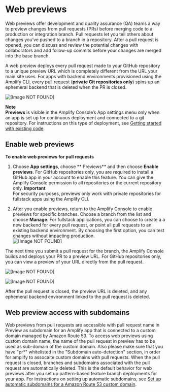 # Web previews<a name="pr-previews"></a>

Web previews offer development and quality assurance \(QA\) teams a way to preview changes from pull requests \(PRs\) before merging code to a production or integration branch\. Pull requests let you tell others about changes you’ve pushed to a branch in a repository\. After a pull request is opened, you can discuss and review the potential changes with collaborators and add follow\-up commits before your changes are merged into the base branch\.

A web preview deploys every pull request made to your GitHub repository to a unique preview URL which is completely different from the URL your main site uses\. For apps with backend environments provisioned using the Amplify CLI, every pull request \(**private Git repositories only**\) spins up an ephemeral backend that is deleted when the PR is closed\.

![\[Image NOT FOUND\]](http://docs.aws.amazon.com/amplify/latest/userguide/images/previews1.png)

**Note**  
**Previews** is visible in the Amplify Console’s App settings menu only when an app is set up for continuous deployment and connected to a git repository\. For instructions on this type of deployment, see [Getting started with existing code](getting-started.md)\.

## Enable web previews<a name="enable-web-previews"></a>

**To enable web previews for pull requests**

1. Choose **App settings**, choose ** Previews** and then choose **Enable previews**\. For GitHub repositories only, you are required to install a GitHub app in your account to enable this feature\. You can give the Amplify Console permission to all repositories or the current repository only\. 
**Important**  
For security purposes, previews only work with private repositories for fullstack apps using the Amplify CLI\.

1. After you enable previews, return to the Amplify Console to enable previews for specific branches\. Choose a branch from the list and choose **Manage**\. For fullstack applications, you can choose to create a a new backend for every pull request, or point all pull requests to an existing backend environment\. By choosing the first option, you can test changes without impacting production\.  
![\[Image NOT FOUND\]](http://docs.aws.amazon.com/amplify/latest/userguide/images/previews2.png)

The next time you submit a pull request for the branch, the Amplify Console builds and deploys your PR to a preview URL\. For GitHub repositories only, you can view a preview of your URL directly from the pull request\.

![\[Image NOT FOUND\]](http://docs.aws.amazon.com/amplify/latest/userguide/images/previews3.png)

![\[Image NOT FOUND\]](http://docs.aws.amazon.com/amplify/latest/userguide/images/previews4.png)

After the pull request is closed, the preview URL is deleted, and any ephemeral backend environment linked to the pull request is deleted\.

## Web preview access with subdomains<a name="web-preview-access-on-subdomains"></a>

Web previews from pull requests are accessible with pull request name in Preview as subdomain for an Amplify app that is connected to a custom domain managed by Amazon Route 53\. To access web previews using custom domain name, the name of the pull request in preview has to be used as sub-domain of the custom domain. Also please make sure that you have "pr*" whitelisted in the "Subdomain auto-detection" section, in order for amplify to assocaite custom domains with pull requests.  When the pull request is closed, branches and subdomains associated with the pull request are automatically deleted\. This is the default behavior for web previews after you set up pattern\-based feature branch deployments for your app\. For instructions on setting up automatic subdomains, see [Set up automatic subdomains for a Amazon Route 53 custom domain](to-set-up-automatic-subdomains-for-a-Route-53-custom-domain.md)\.
